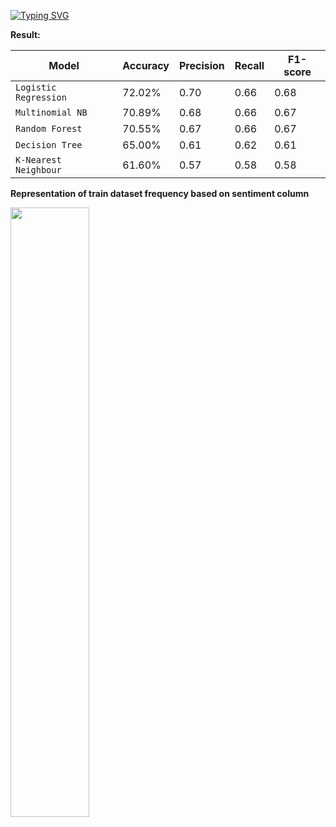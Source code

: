 <a href="https://git.io/typing-svg"><img src="https://readme-typing-svg.demolab.com?font=Fira+Code&weight=600&duration=3000&pause=1000&color=F3F7CF&width=435&lines=Detecting+Bangla+Cyberbullying;using+Machine+Learning" alt="Typing SVG" /></a>

<p dir='auto'><b>Result:</b></p>

| Model| Accuracy|Precision|Recall|F1-score
| --- | --- | --- | --- | --- | 
| `Logistic Regression`| 72.02%| 0.70| 0.66| 0.68|
| `Multinomial NB` | 70.89%| 0.68 |0.66| 0.67
| `Random Forest` | 70.55%| 0.67| 0.66 |0.67
| `Decision Tree` | 65.00%| 0.61| 0.62| 0.61
| `K-Nearest Neighbour` | 61.60%| 0.57| 0.58| 0.58


<div dir='auto' > 
  <p><b>Representation of train dataset frequency based on sentiment column</b></p>
  <img width=50% src="![download](https://user-images.githubusercontent.com/66842328/220704667-aae03fcf-1c04-40c3-893b-5c532f100fe2.png)">
 <div>
    
